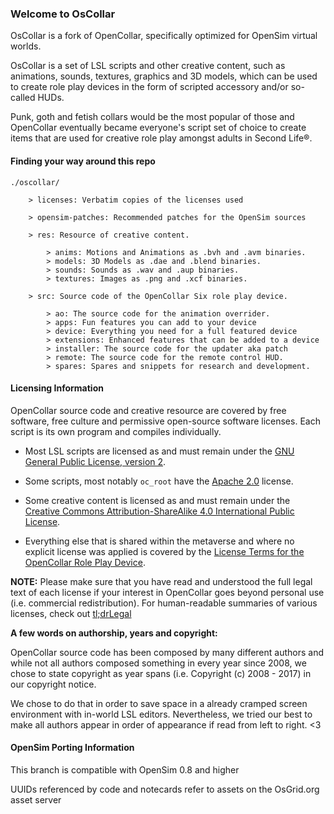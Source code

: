 ### Welcome to OsCollar

OsCollar is a fork of OpenCollar, specifically optimized for OpenSim virtual worlds.

OsCollar is a set of LSL scripts and other creative content, such as animations, sounds, textures, graphics and 3D models, which can be used to create role play devices in the form of scripted accessory and/or so-called HUDs.

Punk, goth and fetish collars would be the most popular of those and OpenCollar eventually became everyone's script set of choice to create items that are used for creative role play amongst adults in Second Life®.

#### Finding your way around this repo
```
./oscollar/

    > licenses: Verbatim copies of the licenses used

    > opensim-patches: Recommended patches for the OpenSim sources

    > res: Resource of creative content.

        > anims: Motions and Animations as .bvh and .avm binaries.
        > models: 3D Models as .dae and .blend binaries.
        > sounds: Sounds as .wav and .aup binaries.
        > textures: Images as .png and .xcf binaries.

    > src: Source code of the OpenCollar Six role play device.

        > ao: The source code for the animation overrider.
        > apps: Fun features you can add to your device
        > device: Everything you need for a full featured device
        > extensions: Enhanced features that can be added to a device
        > installer: The source code for the updater aka patch
        > remote: The source code for the remote control HUD.
        > spares: Spares and snippets for research and development.
```

#### Licensing Information

OpenCollar source code and creative resource are covered by free software, free culture and permissive open-source software licenses. Each script is its own program and compiles individually.

* Most LSL scripts are licensed as and must remain under the [GNU General Public License, version 2](http://www.gnu.org/licenses/gpl-2.0).

* Some scripts, most notably ``oc_root`` have the [Apache 2.0](http://www.apache.org/licenses/LICENSE-2.0) license.

* Some creative content is licensed as and must remain under the [Creative Commons Attribution-ShareAlike 4.0 International Public License](https://creativecommons.org/licenses/by-sa/4.0/).

* Everything else that is shared within the metaverse and where no explicit license was applied is covered by the [License Terms for the OpenCollar Role Play Device](https://raw.githubusercontent.com/lickx/oscollar/master/LICENSE).

**NOTE:** Please make sure that you have read and understood the full legal text of each license if your interest in OpenCollar goes beyond personal use (i.e. commercial redistribution). For human-readable summaries of various licenses, check out [tl;drLegal](https://tldrlegal.com/)

**A few words on authorship, years and copyright:**

OpenCollar source code has been composed by many different authors and while not all authors composed something in every year since 2008, we chose to state copyright as year spans (i.e. Copyright (c) 2008 - 2017) in our copyright notice.

We chose to do that in order to save space in a already cramped screen environment with in-world LSL editors. Nevertheless, we tried our best to make all authors appear in order of appearance if read from left to right. <3

#### OpenSim Porting Information

This branch is compatible with OpenSim 0.8 and higher  
 
UUIDs referenced by code and notecards refer to assets on the OsGrid.org asset server
